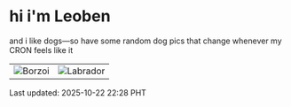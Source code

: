 # hi i'm Leoben

and i like dogs—so have some random dog pics that change whenever my CRON feels like it

|  |  |
|--------|----------|
| ![Borzoi](https://random-dog-vercel.vercel.app/api/random-borzoi?v=1761143333) | ![Labrador](https://random-dog-vercel.vercel.app/api/random-labrador?v=1761143333) |

Last updated: 2025-10-22 22:28 PHT
